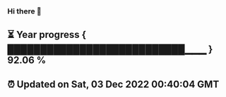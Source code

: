 ### Hi there 👋
⏳ Year progress { ███████████████████████████▁▁▁ } 92.06 %
---
⏰ Updated on Sat, 03 Dec 2022 00:40:04 GMT
---
